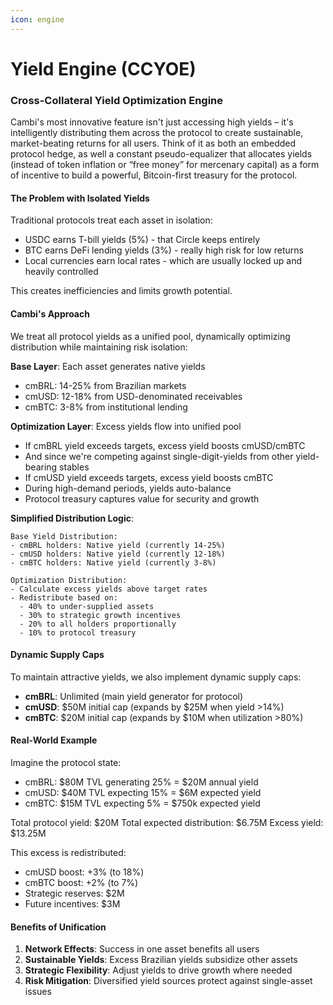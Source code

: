 ```yaml
---
icon: engine
---
```


# Yield Engine (CCYOE)

### Cross-Collateral Yield Optimization Engine

Cambi's most innovative feature isn't just accessing high yields – it's intelligently distributing them across the protocol to create sustainable, market-beating returns for all users. Think of it as both an embedded protocol hedge, as well a constant pseudo-equalizer that allocates yields (instead of token inflation or “free money” for mercenary capital) as a form of incentive to build a powerful, Bitcoin-first treasury for the protocol.

#### The Problem with Isolated Yields

Traditional protocols treat each asset in isolation:

* USDC earns T-bill yields (5%) - that Circle keeps entirely
* BTC earns DeFi lending yields (3%) - really high risk for low returns
* Local currencies earn local rates - which are usually locked up and heavily controlled

This creates inefficiencies and limits growth potential.

#### Cambi's Approach

We treat all protocol yields as a unified pool, dynamically optimizing distribution while maintaining risk isolation:

**Base Layer**: Each asset generates native yields

* cmBRL: 14-25% from Brazilian markets
* cmUSD: 12-18% from USD-denominated receivables
* cmBTC: 3-8% from institutional lending

**Optimization Layer**: Excess yields flow into unified pool

* If cmBRL yield exceeds targets, excess yield boosts cmUSD/cmBTC
* And since we're competing against single-digit-yields from other yield-bearing stables
* If cmUSD yield exceeds targets, excess yield boosts cmBTC
* During high-demand periods, yields auto-balance
* Protocol treasury captures value for security and growth

**Simplified Distribution Logic**:

```
Base Yield Distribution:
- cmBRL holders: Native yield (currently 14-25%)
- cmUSD holders: Native yield (currently 12-18%)
- cmBTC holders: Native yield (currently 3-8%)

Optimization Distribution:
- Calculate excess yields above target rates
- Redistribute based on:
  - 40% to under-supplied assets
  - 30% to strategic growth incentives
  - 20% to all holders proportionally
  - 10% to protocol treasury
```

#### Dynamic Supply Caps

To maintain attractive yields, we also implement dynamic supply caps:

* **cmBRL**: Unlimited (main yield generator for protocol)
* **cmUSD**: $50M initial cap (expands by $25M when yield >14%)
* **cmBTC**: $20M initial cap (expands by $10M when utilization >80%)

#### Real-World Example

Imagine the protocol state:

* cmBRL: $80M TVL generating 25% = $20M annual yield
* cmUSD: $40M TVL expecting 15% = $6M expected yield
* cmBTC: $15M TVL expecting 5% = $750k expected yield

Total protocol yield: $20M Total expected distribution: $6.75M Excess yield: $13.25M

This excess is redistributed:

* cmUSD boost: +3% (to 18%)
* cmBTC boost: +2% (to 7%)
* Strategic reserves: $2M
* Future incentives: $3M

#### Benefits of Unification

1. **Network Effects**: Success in one asset benefits all users
2. **Sustainable Yields**: Excess Brazilian yields subsidize other assets
3. **Strategic Flexibility**: Adjust yields to drive growth where needed
4. **Risk Mitigation**: Diversified yield sources protect against single-asset issues

